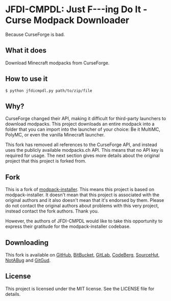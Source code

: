 # JFDI-CMPDL: Just F---ing Do It - Curse Modpack Downloader

Because CurseForge is bad.

## What it does

Download Minecraft modpacks from CurseForge.

## How to use it

`$ python jfdicmpdl.py path/to/zip/file`

## Why?

CurseForge changed their API, making it difficult for third-party launchers
to download modpacks. This project downloads an entire modpack into a folder
that you can import into the launcher of your choice: Be it MultiMC, PolyMC,
or even the vanilla Minecraft launcher.

This fork has removed all references to the CurseForge API, and instead uses
the publicly available modpacks.ch API. This means that no API key is required
for usage. The next section gives more details about the original project that
this project is forked from.

## Fork

This is a fork of [modpack-installer]. This means this project is based on
modpack-installer. It doesn't mean that this project is associated with the
original authors and it also doesn't mean that it's endorsed by them. Please
do not contact the original authors about problems with this very project,
instead contact the fork authors. Thank you.

[modpack-installer]: https://github.com/cdbbnnyCode/modpack-installer

However, the authors of JFDI-CMPDL would like to take this opportunity to
express their gratitude for the modpack-installer codebase.

## Downloading

This fork is available on [GitHub], [BitBucket], [GitLab], [CodeBerg], [SourceHut],
[NotABug] and [GitGud].

[GitHub]: https://github.com/curseforgebad/jfdi-cmpdl
[BitBucket]: https://bitbucket.org/curseforgebad/jfdi-cmpdl/src/main/
[GitLab]: https://gitlab.com/curseforgebad/jfdi-cmpdl
[CodeBerg]: https://codeberg.org/curseforgebad/jfdi-cmpdl
[SourceHut]: https://git.sr.ht/~curseforgebad/jfdi-cmpdl
[NotABug]: https://notabug.org/curseforgebad/jfdi-cmpdl
[GitGud]: https://gitgud.io/curseforgebad/jfdi-cmpdl

## License

This project is licensed under the MIT license. See the LICENSE file for
details.
